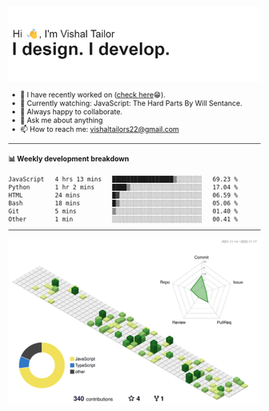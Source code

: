 ![Hi, I'm Vishal Tailor. I design. I develop.](https://github.com/vishaltailors/vishaltailors/blob/main/header.png?raw=true)

- 🔭 I have recently worked on ([check here](https://vishaltailor.com)😁).
- 🎦 Currently watching: JavaScript: The Hard Parts By Will Sentance.
- 👯 Always happy to collaborate.
- 💬 Ask me about anything
- 📫 How to reach me: <a href="mailto:vishaltailors22@gmail.com">vishaltailors22@gmail.com</a>

<hr /> 
<h4>📊 Weekly development breakdown</h4>
<!--START_SECTION:waka-->

```text
JavaScript   4 hrs 13 mins   █████████████████▒░░░░░░░   69.23 %
Python       1 hr 2 mins     ████▒░░░░░░░░░░░░░░░░░░░░   17.04 %
HTML         24 mins         █▓░░░░░░░░░░░░░░░░░░░░░░░   06.59 %
Bash         18 mins         █▒░░░░░░░░░░░░░░░░░░░░░░░   05.06 %
Git          5 mins          ▒░░░░░░░░░░░░░░░░░░░░░░░░   01.40 %
Other        1 min           ░░░░░░░░░░░░░░░░░░░░░░░░░   00.41 %
```

<!--END_SECTION:waka-->
<hr /> 

![](./profile-3d-contrib/profile-green-animate.svg)
